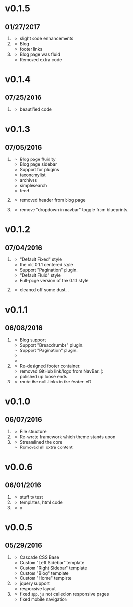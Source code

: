 # v0.1.5
## 01/27/2017

1. [](#new)
    * slight code enhancements
2. [](#improved)
    * Blog
    * footer links
3. [](#bugfix)
    * Blog page was fluid
    * Removed extra code

# v0.1.4
## 07/25/2016

1. [](#new)
    * beautified code

# v0.1.3
## 07/05/2016

1. [](#new)
    * Blog page fluidity
    * Blog page sidebar
    * Support for plugins
     - taxonomylist
     - archives
     - simplesearch
     - feed

2. [](#improved)
    * removed header from blog page

3. [](#bugfix)
    * remove "dropdown in navbar" toggle from blueprints.

# v0.1.2
## 07/04/2016

1. [](#new)
    * "Default Fixed" style
     - the old 0.1.1 centered style
     - Support "Pagination" plugin.
    * "Default Fluid" style
     - Full-page version of the 0.1.1 style

2. [](#improved)
    * cleaned off some dust...


# v0.1.1
## 06/08/2016

1. [](#new)
    * Blog support
     - Support "Breacdrumbs" plugin.
     - Support "Pagination" plugin.
    *
    *
2. [](#improved)
    * Re-designed footer container.
    * removed GitHub link/logo from NavBar. (:
    * polished up loose ends
3. [](#bugfix)
    * route the null-links in the footer. xD

# v0.1.0
## 06/07/2016

1. [](#new)
    * File structure
2. [](#improved)
    * Re-wrote framework which theme stands upon
3. [](#bugfix)
    * Streamlined the core
    * Removed all extra content



# v0.0.6
## 06/01/2016

1. [](#new)
    * stuff to test
2. [](#improved)
    * templates, html code
3. [](#bugfix)
    * x


# v0.0.5
## 05/29/2016

1. [](#new)
    * Cascade CSS Base
    * Custom "Left Sidebar" template
    * Custom "Right Sidebar" template
    * Custom "Blog" template
    * Custom "Home" template
2. [](#improved)
    * jquery support
    * responsive layout
3. [](#bugfix)
    * fixed `app.js` not called on responsive pages
    * fixed mobile navigation
